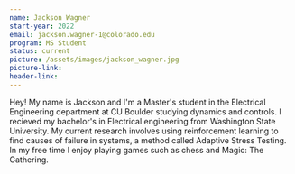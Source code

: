 ```yaml
---
name: Jackson Wagner
start-year: 2022
email: jackson.wagner-1@colorado.edu
program: MS Student
status: current
picture: /assets/images/jackson_wagner.jpg
picture-link: 
header-link: 
---
```


Hey! My name is Jackson and I'm a Master's student in the Electrical Engineering department at CU Boulder studying dynamics and controls. I recieved my bachelor's in Electrical engineering from Washington State University. My current research involves using reinforcement learning to find causes of failure in systems, a method called Adaptive Stress Testing. In my free time I enjoy playing games such as chess and Magic: The Gathering.
